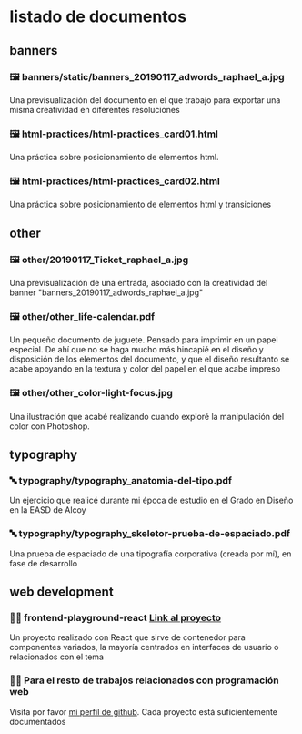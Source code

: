 # listado de documentos

## banners
### 🖼 banners/static/banners_20190117_adwords_raphael_a.jpg
Una previsualización del documento en el que trabajo para exportar una misma creatividad en diferentes resoluciones


### 🖼 html-practices/html-practices_card01.html
Una práctica sobre posicionamiento de elementos html.


### 🖼 html-practices/html-practices_card02.html
Una práctica sobre posicionamiento de elementos html y transiciones


## other
### 🖼 other/20190117_Ticket_raphael_a.jpg
Una previsualización de una entrada, asociado con la creatividad del banner "banners_20190117_adwords_raphael_a.jpg"


### 🖼 other/other_life-calendar.pdf
Un pequeño documento de juguete. Pensado para imprimir en un papel especial. De ahí que no se haga mucho más hincapié en el diseño y disposición de los elementos del documento, y que el diseño resultanto se acabe apoyando en la textura y color del papel en el que acabe impreso


### 🖼 other/other_color-light-focus.jpg
Una ilustración que acabé realizando cuando exploré la manipulación del color con Photoshop.


## typography
### 🔤 typography/typography_anatomia-del-tipo.pdf
Un ejercicio que realicé durante mi época de estudio en el Grado en Diseño en la EASD de Alcoy


### 🔤 typography/typography_skeletor-prueba-de-espaciado.pdf
Una prueba de espaciado de una tipografía corporativa (creada por mí), en fase de desarrollo


## web development
### 👨‍💻 frontend-playground-react [Link al proyecto](https://github.com/drzoidberg/frontend-playground-react)

Un proyecto realizado con React que sirve de contenedor para componentes variados, la mayoría centrados en interfaces de usuario o relacionados con el tema

### 👨‍💻 Para el resto de trabajos relacionados con programación web
Visita por favor [mi perfil de github](https://github.com/drzoidberg). Cada proyecto está suficientemente documentados